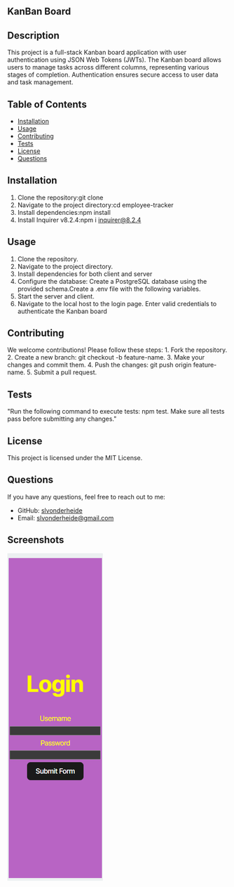 ## KanBan Board

## Description
This project is a full-stack Kanban board application with user authentication using JSON Web Tokens (JWTs). The Kanban board allows users to manage tasks across different columns, representing various stages of completion. Authentication ensures secure access to user data and task management.

## Table of Contents
- [Installation](#installation)
- [Usage](#usage)
- [Contributing](#contributing)
- [Tests](#tests)
- [License](#license)
- [Questions](#questions)

## Installation
1. Clone the repository:git clone  <repository-url>
2. Navigate to the project directory:cd employee-tracker
3. Install dependencies:npm install
4. Install Inquirer v8.2.4:npm i inquirer@8.2.4

## Usage
1. Clone the repository.
2. Navigate to the project directory.
3. Install dependencies for both client and server
4. Configure the database: Create a PostgreSQL database using the provided schema.Create a .env file with the following variables.
5. Start the server and client.
6. Navigate to the local host to the login page. Enter valid credentials to authenticate the Kanban board

## Contributing
We welcome contributions! Please follow these steps: 1. Fork the repository. 2. Create a new branch: git checkout -b feature-name. 3. Make your changes and commit them. 4. Push the changes: git push origin feature-name. 5. Submit a pull request.

## Tests
"Run the following command to execute tests: npm test. Make sure all tests pass before submitting any changes."

## License
This project is licensed under the MIT License.

## Questions
If you have any questions, feel free to reach out to me:
- GitHub: [slvonderheide](https://github.com/slvonderheide)
- Email: slvonderheide@gmail.com

## Screenshots
![alt text](login.png)